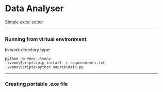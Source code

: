 # Data Analyser
Simple excel editor

---
### Running from virtual environment
In work directory type:

    python -m venv .\venv
    .\venv\Scripts\pip install -r requirements.txt
    .\venv\Scripts\python source\main.py

---
### Creating portable .exe file
